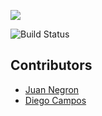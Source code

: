 ![](https://res.cloudinary.com/dlacw28m9/image/upload/v1583255567/hermetrics.js_wmbdhh.png)

![Build Status](https://travis-ci.com/weylermaldonado/hermetricsjs.svg?branch=master)

## Contributors

-  [Juan Negron](https://github.com/juan-negron)
-  [Diego Campos](https://github.com/kampamocha)